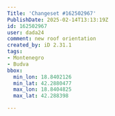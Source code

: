 ```yaml
---
Title: 'Changeset #162502967'
PublishDate: 2025-02-14T13:13:19Z
id: 162502967
user: dada24
comment: new roof orientation
created_by: iD 2.31.1
tags:
- Montenegro
- Budva
bbox:
  min_lon: 18.8402126
  min_lat: 42.2880477
  max_lon: 18.8404825
  max_lat: 42.288398

---
```

